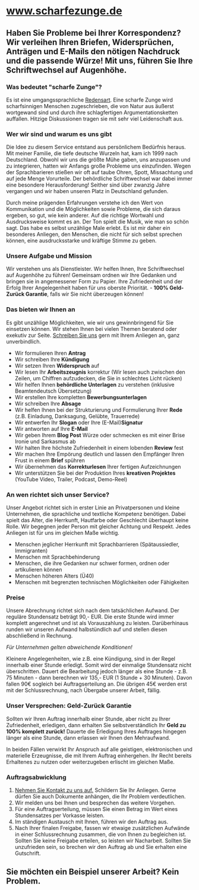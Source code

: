 # www.scharfezunge.de

## Haben Sie Probleme bei Ihrer Korrespondenz? Wir verleihen Ihren Briefen, Widersprüchen, Anträgen und E-Mails den nötigen Nachdruck und die passende Würze! Mit uns, führen Sie Ihre Schriftwechsel auf Augenhöhe.


### Was bedeutet "scharfe Zunge"?

Es ist eine umgangssprachliche [Redensart](https://www.redensarten-index.de/suche.php?suchbegriff=zunge%20haben&bool=relevanz&gawoe=an&suchspalte%5B%5D=rart_ou). Eine scharfe Zunge wird scharfsinnigen Menschen zugeschrieben, die von Natur aus äußerst wortgewand sind und durch ihre schlagfertigen Argumentationsketten auffallen. Hitzige Diskussionen tragen sie mit sehr viel Leidenschaft aus.


### Wer wir sind und warum es uns gibt

Die Idee zu diesem Service entstand aus persönlichem Bedürfnis heraus. Mit meiner Familie, die tiefe deutsche Wurzeln hat, kam ich 1999 nach Deutschland. Obwohl wir uns die größte Mühe gaben, uns anzupassen und zu integrieren, hatten wir Anfangs große Probleme uns einzufinden. Wegen der Sprachbarieren stießen wir oft auf taube Ohren, Spott, Missachtung und auf jede Menge Vorurteile. Der behördliche Schriftwechsel war dabei immer eine besondere Herausforderung! Seither sind über zwanzig Jahre vergangen und wir haben unseren Platz in Deutschland gefunden.

Durch meine prägenden Erfahrungen verstehe ich den Wert von Kommunikation und die Möglichkeiten sowie Probleme, die sich daraus ergeben, so gut, wie kein anderer. Auf die richtige Wortwahl und Ausdrucksweise kommt es an. Der Ton spielt die Musik, wie man so schön sagt. Das habe es selbst unzählige Male erlebt. Es ist mir daher ein besonderes Anliegen, den Menschen, die nicht für sich selbst sprechen können, eine ausdrucksstarke und kräftige Stimme zu geben.


### Unsere Aufgabe und Mission

Wir verstehen uns als Dienstleister. Wir helfen Ihnen, Ihre Schriftwechsel auf Augenhöhe zu führen! Gemeinsam ordnen wir Ihre Gedanken und bringen sie in angemessener Form zu Papier. Ihre Zufriedenheit und der Erfolg Ihrer Angelegenheit haben für uns oberste Priorität. - **100% Geld-Zurück Garantie**, falls wir Sie nicht überzeugen können!


### Das bieten wir Ihnen an

Es gibt unzählige Möglichkeiten, wie wir uns gewinnbringend für Sie einsetzen können. Wir stehen Ihnen bei vielen Themen beratend oder exekutiv zur Seite. [Schreiben Sie uns](mailto:jack0088@me.com) gern mit Ihrem Anliegen an, ganz unverbindlich.

- Wir formulieren Ihren **Antrag**
- Wir schreiben Ihre **Kündigung**
- Wir setzen Ihren **Widerspruch** auf
- Wir lesen Ihr **Arbeitszeugnis** korrektur (Wir lesen auch zwischen den Zeilen, um Chiffren aufzudecken, die Sie in schlechtes Licht rücken)
- Wir helfen Ihnen **behördliche Unterlagen** zu verstehen (inklusive Beamtendeutsch Übersetzung)
- Wir erstellen Ihre kompletten **Bewerbungsunterlagen**
- Wir schreiben Ihre **Absage**
- Wir helfen Ihnen bei der Strukturierung und Formulierung Ihrer **Rede** (z.B. Einladung, Danksagung, Gelübte, Trauerrede)
- Wir entwerfen Ihr **Slogan** oder Ihre (E-Mail)**Signatur**
- Wir antworten auf Ihre **E-Mail**
- Wir geben Ihrem **Blog Post** Würze oder schmecken es mit einer Brise Ironie und Sarkasmus ab
- Wir halten Ihre höchste Zufriedenheit in einem lobenden **Review** fest
- Wir machen Ihre Empörung deutlich und lassen den Empfänger Ihren Frust in einem **Brief** spühren
- Wir übernehmen das **Korrekturlesen** Ihrer fertigen Aufzeichnungen
- Wir unterstützen Sie bei der Produktion Ihres **kreativen Projektes** (YouTube Video, Trailer, Podcast, Demo-Reel)


### An wen richtet sich unser Service?

Unser Angebot richtet sich in erster Linie an Privatpersonen und kleine Unternehmen, die sprachliche und textliche Kompetenz benötigen. Dabei spielt das Alter, die Herrkunft, Hautfarbe oder Geschlecht überhaupt keine Rolle. Wir begegnen jeder Person mit gleicher Achtung und Respekt. Jedes Anliegen ist für uns im gleichen Maße wichtig.

- Menschen jeglicher Herrkunft mit Sprachbarrieren (Spätaussiedler, Immigranten)
- Menschen mit Sprachbehinderung
- Menschen, die ihre Gedanken nur schwer formen, ordnen oder artikulieren können
- Menschen höheren Alters (Ü40)
- Menschen mit begrenzten technischen Möglichkeiten oder Fähigkeiten


### Preise

Unsere Abrechnung richtet sich nach dem tatsächlichen Aufwand. Der reguläre Stundensatz beträgt 90,- EUR. Die erste Stunde wird immer komplett angerechnet und ist als Vorauszahlung zu leisten. Darüberhinaus runden wir unseren Aufwand halbstündlich auf und stellen diesen abschließend in Rechnung.

*Für Unternehmen gelten abweichende Konditionen!*

Kleinere Angelegenheiten, wie z.B. eine Kündigung, sind in der Regel innerhalb einer Stunde erledigt. Somit wird der einmalige Stundensatz nicht überschritten. Dauert die Bearbeitung jedoch länger als eine Stunde - z.B. 75 Minuten - dann berechnen wir 135,- EUR (1 Stunde + 30 Minuten). Davon fallen 90€ sogleich bei Auftragserteilung an. Die übrigen 45€ werden erst mit der Schlussrechnung, nach Übergabe unserer Arbeit, fällig.


### Unser Versprechen: Geld-Zurück Garantie

Sollten wir Ihren Auftrag innerhalb einer Stunde, aber nicht zu Ihrer Zufriedenheit, erledigen, dann erhalten Sie selbstverständlich Ihr **Geld zu 100% komplett zurück!** Dauerte die Erledigung Ihres Auftrages hingegen länger als eine Stunde, dann erlassen wir Ihnen den Mehraufwand.

In beiden Fällen verwirkt Ihr Anspruch auf alle geistigen, elektronischen und materielle Erzeugnisse, die mit Ihrem Auftrag einhergehen. Ihr Recht bereits Erhaltenes zu nutzen oder weiterzugeben erlischt im gleichen Maße.


### Auftragsabwicklung

1. [Nehmen Sie Kontakt zu uns auf.](mailto:jack0088@me.com) Schildern Sie Ihr Anliegen. Gerne dürfen Sie auch Dokumente anhängen, die Ihr Problem verdeutlichen.
2. Wir melden uns bei Ihnen und besprechen das weitere Vorgehen.
3. Für eine Auftragserteilung, müssen Sie einen Betrag im Wert eines Stundensatzes per Vorkasse leisten.
4. Im ständigen Austausch mit Ihnen, führen wir den Auftrag aus.
5. Nach Ihrer finalen Freigabe, fassen wir etwaige zusätzlichen Aufwände in einer Schlussrechnung zusammen, die von Ihnen zu begleichen ist. Sollten Sie keine Freigabe erteilen, so leisten wir Nacharbeit. Sollten Sie unzufrieden sein, so brechen wir den Auftrag ab und Sie erhalten eine Gutschrift.


## Sie möchten ein Beispiel unserer Arbeit? Kein Problem.

